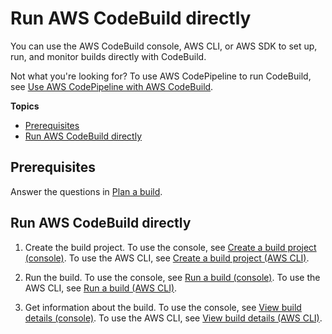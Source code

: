 # Run AWS CodeBuild directly<a name="how-to-run"></a>

You can use the AWS CodeBuild console, AWS CLI, or AWS SDK to set up, run, and monitor builds directly with CodeBuild\.

Not what you're looking for? To use AWS CodePipeline to run CodeBuild, see [Use AWS CodePipeline with AWS CodeBuild](how-to-create-pipeline.md)\.

**Topics**
+ [Prerequisites](#how-to-run-prerequisites)
+ [Run AWS CodeBuild directly](#how-to-run-console)

## Prerequisites<a name="how-to-run-prerequisites"></a>

Answer the questions in [Plan a build](planning.md)\.

## Run AWS CodeBuild directly<a name="how-to-run-console"></a>

1. Create the build project\. To use the console, see [Create a build project \(console\)](create-project.md#create-project-console)\. To use the AWS CLI, see [Create a build project \(AWS CLI\)](create-project.md#create-project-cli)\.

1. Run the build\. To use the console, see [Run a build \(console\)](run-build.md#run-build-console)\. To use the AWS CLI, see [Run a build \(AWS CLI\)](run-build.md#run-build-cli)\.

1. Get information about the build\. To use the console, see [View build details \(console\)](view-build-details.md#view-build-details-console)\. To use the AWS CLI, see [View build details \(AWS CLI\)](view-build-details.md#view-build-details-cli)\. 